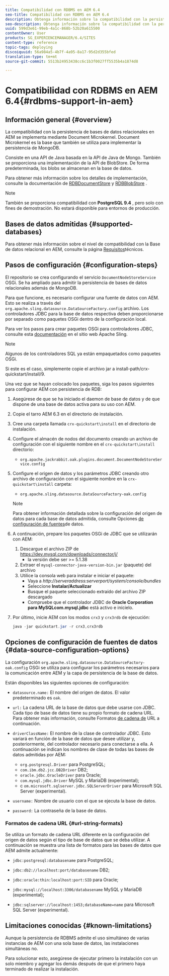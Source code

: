 ```yaml
---
title: Compatibilidad con RDBMS en AEM 6.4
seo-title: Compatibilidad con RDBMS en AEM 6.4
description: Obtenga información sobre la compatibilidad con la persistencia de bases de datos relacionales en AEM 6.4 y las opciones de configuración disponibles.
seo-description: Obtenga información sobre la compatibilidad con la persistencia de bases de datos relacionales en AEM 6.4 y las opciones de configuración disponibles.
uuid: 599d3e61-99eb-4a1c-868b-52b20a615500
contentOwner: User
products: SG_EXPERIENCEMANAGER/6.4/SITES
content-type: reference
topic-tags: deploying
discoiquuid: 56a984a5-4b7f-4a95-8a17-95d2d355bfed
translation-type: tm+mt
source-git-commit: 5513b24953438cc6c1b3f0027ff5535b4a1874d8

---
```



# Compatibilidad con RDBMS en AEM 6.4{#rdbms-support-in-aem}

## Información general {#overview}

La compatibilidad con la persistencia de bases de datos relacionales en AEM se implementa mediante Document Microkernel. Document Microkernel es la base que también se utiliza para implementar la persistencia de MongoDB.

Consiste en una API de Java basada en la API de Java de Mongo. También se proporciona una implementación de la API de BlobStore. De forma predeterminada, los blobs se almacenan en la base de datos.

Para obtener más información sobre los detalles de implementación, consulte la documentación de [RDBDocumentStore](https://jackrabbit.apache.org/oak/docs/apidocs/org/apache/jackrabbit/oak/plugins/document/rdb/RDBDocumentStore.html) y [RDBBlobStore](https://jackrabbit.apache.org/oak/docs/apidocs/org/apache/jackrabbit/oak/plugins/document/rdb/RDBBlobStore.html) .

>[!NOTE]
>
>También se proporciona compatibilidad con **PostgreSQL 9.4** , pero solo con fines de demostración. No estará disponible para entornos de producción.

## Bases de datos admitidas {#supported-databases}

Para obtener más información sobre el nivel de compatibilidad con la Base de datos relacional en AEM, consulte la página [Requisitos](/help/sites-deploying/technical-requirements.md)técnicos.

## Pasos de configuración {#configuration-steps}

El repositorio se crea configurando el servicio `DocumentNodeStoreService` OSGi. Se ha ampliado para admitir la persistencia de bases de datos relacionales además de MongoDB.

Para que funcione, es necesario configurar una fuente de datos con AEM. Esto se realiza a través del `org.apache.sling.datasource.DataSourceFactory.config` archivo. Los controladores JDBC para la base de datos respectiva deben proporcionarse por separado como paquetes OSGi dentro de la configuración local.

Para ver los pasos para crear paquetes OSGi para controladores JDBC, consulte esta [documentación](https://wiki.eclipse.org/Create_and_Export_MySQL_JDBC_driver_bundle) en el sitio web Apache Sling.

>[!NOTE]
>
>Algunos de los controladores SQL ya están empaquetados como paquetes OSGi.
>
>Si este es el caso, simplemente copie el archivo jar a install-path/crx-quickstart/install/9.

Una vez que se hayan colocado los paquetes, siga los pasos siguientes para configurar AEM con persistencia de RDB:

1. Asegúrese de que se ha iniciado el daemon de base de datos y de que dispone de una base de datos activa para su uso con AEM.
1. Copie el tarro AEM 6.3 en el directorio de instalación.
1. Cree una carpeta llamada `crx-quickstart\install` en el directorio de instalación.
1. Configure el almacén de nodos del documento creando un archivo de configuración con el siguiente nombre en el `crx-quickstart\install` directorio:

   * `org.apache.jackrabbit.oak.plugins.document.DocumentNodeStoreService.config`

1. Configure el origen de datos y los parámetros JDBC creando otro archivo de configuración con el siguiente nombre en la `crx-quickstart\install` carpeta:

   * `org.apache.sling.datasource.DataSourceFactory-oak.config`
   >[!NOTE]
   >
   >Para obtener información detallada sobre la configuración del origen de datos para cada base de datos admitida, consulte Opciones [de configuración de fuentes](/help/sites-deploying/rdbms-support-in-aem.md#data-source-configuration-options)de datos.

1. A continuación, prepare los paquetes OSGi de JDBC que se utilizarán con AEM:

   1. Descargue el archivo ZIP de https://dev.mysql.com/downloads/connector/j/
      * la versión debe ser >= 5.1.38
   1. Extraer el `mysql-connector-java-version-bin.jar` (paquete) del archivo
   1. Utilice la consola web para instalar e iniciar el paquete:
      * Vaya a *http://serveraddress:serverport/system/console/bundles*
      * Seleccione **Instalar/Actualizar**
      * Busque el paquete seleccionado extraído del archivo ZIP descargado
      * Compruebe que el controlador JDBC de **Oracle Corporation para MySQLcom.mysql.jdbc** está activo e inícielo.

1. Por último, inicie AEM con los modos `crx3` y `crx3rdb` de ejecución:

   ```java
   java -jar quickstart.jar -r crx3,crx3rdb
   ```

## Opciones de configuración de fuentes de datos {#data-source-configuration-options}

La configuración `org.apache.sling.datasource.DataSourceFactory-oak.config` OSGi se utiliza para configurar los parámetros necesarios para la comunicación entre AEM y la capa de persistencia de la base de datos.

Están disponibles las siguientes opciones de configuración:

* `datasource.name:` El nombre del origen de datos. El valor predeterminado es `oak`.

* `url:` La cadena URL de la base de datos que debe usarse con JDBC. Cada tipo de base de datos tiene su propio formato de cadena URL. Para obtener más información, consulte Formatos [de cadena de](/help/sites-deploying/rdbms-support-in-aem.md#url-string-formats) URL a continuación.

* `driverClassName:` El nombre de la clase de controlador JDBC. Esto variará en función de la base de datos que desee utilizar y, posteriormente, del controlador necesario para conectarse a ella. A continuación se indican los nombres de clase de todas las bases de datos admitidas por AEM:

   * `org.postgresql.Driver` para PostgreSQL;
   * `com.ibm.db2.jcc.DB2Driver` DB2;
   * `oracle.jdbc.OracleDriver` para Oracle;
   * `com.mysql.jdbc.Driver` MySQL y MariaDB (experimental);
   * c `om.microsoft.sqlserver.jdbc.SQLServerDriver` para Microsoft SQL Server (experimental).

* `username:` Nombre de usuario con el que se ejecuta la base de datos.

* `password:` La contraseña de la base de datos.

### Formatos de cadena URL {#url-string-formats}

Se utiliza un formato de cadena URL diferente en la configuración del origen de datos según el tipo de base de datos que se deba utilizar. A continuación se muestra una lista de formatos para las bases de datos que AEM admite actualmente:

* `jdbc:postgresql:databasename` para PostgreSQL;

* `jdbc:db2://localhost:port/databasename` DB2;
* `jdbc:oracle:thin:localhost:port:SID` para Oracle;
* `jdbc:mysql://localhost:3306/databasename` MySQL y MariaDB (experimental);

* `jdbc:sqlserver://localhost:1453;databaseName=name` para Microsoft SQL Server (experimental).

## Limitaciones conocidas {#known-limitations}

Aunque la persistencia de RDBMS admite el uso simultáneo de varias instancias de AEM con una sola base de datos, las instalaciones simultáneas no.

Para solucionar esto, asegúrese de ejecutar primero la instalación con un solo miembro y agregar los demás después de que el primero haya terminado de realizar la instalación.

